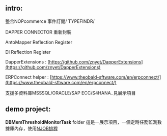 ﻿
## intro: ##

整合NOPcommerce 事件訂閱/ TYPEFINDR/

DAPPER CONNECTOR 重新封裝

AntoMapper Reflection Register

DI Reflection Register

DapperExtensions : [https://github.com/znyet/DapperExtensions](https://github.com/znyet/DapperExtensions)

ERPConnect helper : [https://www.theobald-sftware.com/en/erpconnect/](https://www.theobald-sftware.com/en/erpconnect/)

支援多資料庫MSSSQL/ORACLE/SAP ECC/S4HANA..見展示項目


## demo project: ##
**DBMemThresholdMonitorTask** folder
這是一展示項目，一個定時任務監測數據庫內存，使用[NJOB排程](https://github.com/2881099/NJob "NJOB排程")

